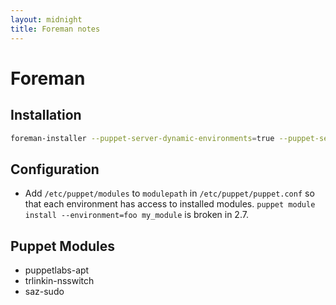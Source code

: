 ```yaml
---
layout: midnight
title: Foreman notes
---
```


Foreman
=======

Installation
------------
```sh
foreman-installer --puppet-server-dynamic-environments=true --puppet-server-git-repo=true
```

Configuration
-------------
- Add `/etc/puppet/modules` to `modulepath` in `/etc/puppet/puppet.conf` so that each environment has access to installed modules. `puppet module install --environment=foo my_module` is broken in 2.7.

Puppet Modules
--------------
- puppetlabs-apt
- trlinkin-nsswitch
- saz-sudo
